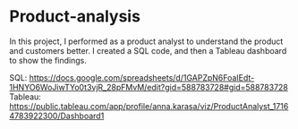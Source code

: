 # Product-analysis
In this project, I performed as a product analyst to understand the product and customers better. I created a SQL code, and then a Tableau dashboard to show the findings. 

SQL: https://docs.google.com/spreadsheets/d/1GAPZpN6FoaIEdt-1HNYO6WoJiwTYo0t3vjR_28pFMvM/edit?gid=588783728#gid=588783728
Tableau: https://public.tableau.com/app/profile/anna.karasa/viz/ProductAnalyst_17164783922300/Dashboard1
